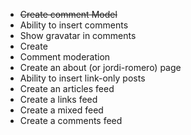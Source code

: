 * <del>Create comment Model</del>
* Ability to insert comments
* Show gravatar in comments
* Create
* Comment moderation
* Create an about (or jordi-romero) page
* Ability to insert link-only posts
* Create an articles feed
* Create a links feed
* Create a mixed feed
* Create a comments feed
